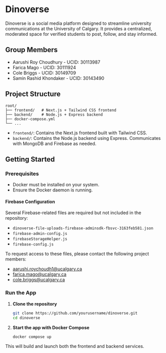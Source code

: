 # Dinoverse

Dinoverse is a social media platform designed to streamline university communications at the University of Calgary. It provides a centralized, moderated space for verified students to post, follow, and stay informed.

## Group Members

- Aarushi Roy Choudhury - UCID: 30113987
- Farica Mago - UCID: 30111924
- Cole Briggs - UCID: 30149709
- Samin Rashid Khondaker - UCID: 30143490

## Project Structure

```
root/
├── frontend/   # Next.js + Tailwind CSS frontend
├── backend/    # Node.js + Express backend
├── docker-compose.yml
└── ...
```

- `frontend/`: Contains the Next.js frontend built with Tailwind CSS.
- `backend/`: Contains the Node.js backend using Express. Communicates with MongoDB and Firebase as needed.

## Getting Started

### Prerequisites

- Docker must be installed on your system.
- Ensure the Docker daemon is running.

#### Firebase Configuration

Several Firebase-related files are required but not included in the repository:

- `dinoverse-file-uploads-firebase-adminsdk-fbsvc-3163feb581.json`
- `firebase-admin-config.js`
- `firebaseStorageHelper.js`
- `firebase-config.js`

To request access to these files, please contact the following project members:

- aarushi.roychoudh1@ucalgary.ca
- farica.mago@ucalgary.ca
- cole.briggs@ucalgary.ca

### Run the App

1. **Clone the repository**

   ```bash
   git clone https://github.com/yourusername/dinoverse.git
   cd dinoverse
   ```

2. **Start the app with Docker Compose**

   ```bash
   docker compose up
   ```

This will build and launch both the frontend and backend services.
